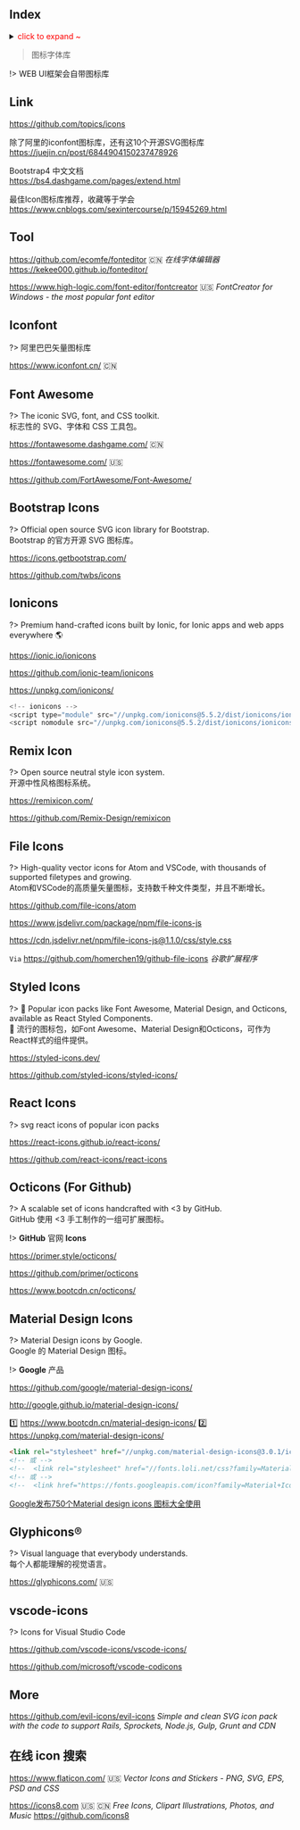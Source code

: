 ## Index <i class="ri-rocket-line"></i>


<details>
<summary><span style="color:red">click to expand ~</span></summary>

> 图标 （本文档使用中的 Icon）

| Name            | Preview                                                      | Code                                                         | Size class                                                   | Color class |
| --------------- | ------------------------------------------------------------ | ------------------------------------------------------------ | ------------------------------------------------------------ | ----------- |
| Iconfont        | <i class="iconfont icon-mysql"></i>                          | `<i class="iconfont icon-mysql"></i>`                        |                                                              |             |
| Font Awesome    | <i class="fa fa-link"></i><br /><i class="fa fa-link fa-lg"></i> | `<i class="fa fa-link"></i>`<br />`<i class="fa fa-link fa-lg"></i>` | `fa-lg` `fa-2x` `fa-3x` `fa-4x` `fa-5x`                      |             |
| Bootstrap Icons | <i class="bi bi-link-45deg"></i>                             | `<i class="bi bi-link-45deg"></i>`                           |                                                              |             |
| Remix Icon      | <i class="ri-links-line"></i><br /><i class="ri-link"></i>   | `<i class="ri-links-line"></i>`<br />`<i class="ri-link"></i>` | `ri-fw` `ri-xxs` `ri-xs` `ri-sm` `ri-1x` `ri-lg` `ri-xl` `ri-2x`  `ri-3x` ... `ri-10x` [<i class="fa fa-external-link"></i>](https://github.com/Remix-Design/RemixIcon/blob/master/README_CN.md#%E5%A4%A7%E5%B0%8F) |             |
| File Icons      | <span class="icon octicon-file docker-icon dark-blue"></span> | `<span class="icon octicon-file docker-icon dark-blue "></span>` |                                                              |             |
| Styled Icons    | <img height="14" width="14" src="https://cdn.jsdelivr.net/npm/simple-icons@v6/icons/travisci.svg" class="img-icon"/> | `<img height="14" width="14" src="https://cdn.jsdelivr.net/npm/simple-icons@v6/icons/travisci.svg" class="img-icon"/>` |                                                              |             |

?> 语法： > `light-*`,`medium-*`,`dark-*`（\* 用 *color name* 替换）<br /><br />
<i class="ri-fire-line light-red"></i>
<i class="ri-fire-line medium-red"></i>
<i class="ri-fire-line dark-red"></i> red |
<i class="ri-fire-line light-green"></i>
<i class="ri-fire-line medium-green"></i>
<i class="ri-fire-line dark-green"></i> green |
<i class="ri-fire-line light-yellow"></i>
<i class="ri-fire-line medium-yellow"></i>
<i class="ri-fire-line dark-yellow"></i> yellow |<br />
<i class="ri-fire-line light-blue"></i>
<i class="ri-fire-line medium-blue"></i>
<i class="ri-fire-line dark-blue"></i> blue |
<i class="ri-fire-line light-maroon"></i>
<i class="ri-fire-line medium-maroon"></i>
<i class="ri-fire-line dark-maroon"></i> maroon |
<i class="ri-fire-line light-purple"></i>
<i class="ri-fire-line medium-purple"></i>
<i class="ri-fire-line dark-purple"></i> purple |<br />
<i class="ri-fire-line light-orange"></i>
<i class="ri-fire-line medium-orange"></i>
<i class="ri-fire-line dark-orange"></i> orange |
<i class="ri-fire-line light-cyan"></i>
<i class="ri-fire-line medium-cyan"></i>
<i class="ri-fire-line dark-cyan"></i> cyan |
<i class="ri-fire-line light-pink"></i>
<i class="ri-fire-line medium-pink"></i>
<i class="ri-fire-line dark-pink"></i> pink |<br />
<i class="ri-fire-line theme-colour-check"></i> theme-colour-check


| 图标                                         | 语境             | 代码                                         |
| -------------------------------------------- | ---------------- | -------------------------------------------- |
| <i class="fa fa-github fa-lg"></i>           | GitHub           | `<i class="fa fa-github fa-lg"></i>`         |
| <i class="fa fa-gitlab medium-orange"></i>   | GitLab           | `<i class="fa fa-gitlab medium-orange"></i>` |
| <i class="fa fa-firefox fa-lg"></i>          | 浏览器           | `<i class="fa fa-firefox"></i>`              |
| <i class="fa fa-chrome fa-lg"></i>           | 浏览器           | `<i class="fa fa-chrome"></i>`               |
| <i class="fa fa-edge fa-lg"></i>             | 浏览器           | `<i class="fa fa-edge"></i>`                 |
| <i class="fa fa-linux fa-lg"></i>            | 操作系统         | `<i class="fa fa-linux"></i>`                |
| <i class="fa fa-windows fa-lg"></i>          | 操作系统         | `<i class="fa fa-windows"></i>`              |
| <i class="fa fa-apple fa-lg"></i>            | 操作系统         | `<i class="fa fa-apple"></i>`                |
| <i class="fa fa-android fa-lg"></i>          | 操作系统         | `<i class="fa fa-android"></i>`              |
| <i class="fa fa-skype fa-lg"></i>            | SKYPE            | `<i class="fa fa-skype"></i>`                |
| <i class="fa fa-bug fa-lg"></i>              | 异常             | `<i class="fa fa-bug"></i>`                  |
| <i class="fa fa-book fa-lg"></i>             | 书籍/手册        | `<i class="fa fa-book"></i>`                 |
| <i class="fa fa-list-ul fa-lg"></i>          | 目录             | `<i class="fa fa-list-ul"></i>`              |
| <i class="fa fa-code fa-lg"></i>             | 代码             | `<i class="fa fa-code"></i>`                 |
| <i class="fa fa-filter fa-lg"></i>           | 筛选             | `<i class="fa fa-filter"></i>`               |
| <i class="fa fa-hand-grab-o fa-lg"></i>      | 加油             | `<i class="fa fa-hand-grab-o"></i>`          |
| <i class="fa fa-home fa-lg"></i>             | 主页（中文）     | `<i class="fa fa-home"></i>`                 |
| <i class="fa fa-laptop fa-lg"></i>           | homepage（英文） | `<i class="fa fa-laptop"></i>`               |
| <i class="fa fa-language fa-lg"></i>         | 语言             | `<i class="fa fa-language"></i>`             |
| <i class="fa fa-retweet fa-lg"></i>          | 转发             | `<i class="fa fa-retweet"></i>`              |
| <i class="fa fa-share fa-lg"></i>            | 分享             | `<i class="fa fa-share"></i>`                |
| <i class="fa fa-share-alt fa-lg"></i>        | 分享             | `<i class="fa fa-share-alt"></i>`            |
| <i class="fa fa-search fa-lg"></i>           | 搜索             | `<i class="fa fa-search"></i>`               |
| <i class="fa fa-sticky-note-o fa-lg"></i>    | 便签             | `<i class="fa fa-sticky-note-o"></i>`        |
| <i class="fa fa-terminal fa-lg"></i>         | 终端             | `<i class="fa fa-terminal"></i>`             |
| <i class="fa fa-tasks fa-lg"></i>            | 任务             | `<i class="fa fa-tasks"></i>`                |
| <i class="fa fa-thumbs-o-up fa-lg"></i>      | 点赞             | `<i class="fa fa-thumbs-o-up"></i>`          |
| <i class="fa fa-universal-access fa-lg"></i> | 普及             | `<i class="fa fa-universal-access"></i>`     |
| <i class="fa fa-warning fa-lg"></i>          | 注意             | `<i class="fa fa-warning"></i>`              |
| <i class="fa fa-hand-o-right fa-lg"></i>     | 详见             | `<i class="fa fa-hand-o-right"></i>`         |
| <i class="fa fa-external-link fa-lg"></i>    | 外部链接         | `<i class="fa fa-external-link"></i>`        |
| <i class="fa fa-link fa-lg"></i>             | 内部链接         | `<i class="fa fa-link"></i>`                 |
| <i class="fa fa-question fa-lg"></i>         | 帮助             | `<i class="fa fa-question"></i>`             |
| <i class="fa fa-paw fa-lg"></i>              | 百度             | `<i class="fa fa-paw"></i>`                  |
| <i class="fa fa-info-circle fa-lg"></i>      | 关于             | `<i class="fa fa-info-circle"></i>`          |
| <i class="fa fa-sliders fa-lg"></i>          | 常规设置         | `<i class="fa fa-sliders"></i>`              |
| <i class="fa fa-shopping-cart fa-lg"></i>    | 收费/非免费      | `<i class="fa fa-shopping-cart"></i>`        |
| <i class="fa fa-wrench fa-lg"></i>           | 工具             | `<i class="fa fa-wrench"></i>`               |
| <i class="fa fa-user-circle-o fa-lg"></i>    | 登录             | `<i class="fa fa-user-circle-o"></i>`        |



| 图标                                 | 语境      | 代码                                   |
| ------------------------------------ | --------- | -------------------------------------- |
| <i class="bi bi-ladder"></i>         | 梯子      | `<i class="bi bi-ladder"></i>`         |
| <i class="bi bi-book"></i>           | 书籍/手册 | `<i class="bi bi-book"></i>`           |
| <i class="bi bi-filetype-html"></i>  | 文件      | `<i class="bi bi-filetype-html"></i>`  |
| <i class="bi bi-hand-thumbs-up"></i> | 点赞      | `<i class="bi bi-hand-thumbs-up"></i>` |



| 图标                                       | 语境           | 代码                                         |
| ------------------------------------------ | -------------- | -------------------------------------------- |
| <i class="ri-external-link-fill"></i>      | 外部链接       | `<i class="ri-external-link-fill"></i>`      |
| <i class="ri-link"></i>                    | 内部链接       | `<i class="ri-link"></i>`                    |
| <i class="ri-link-unlink"></i>             | 内部链接       | `<i class="ri-link-unlink"></i>`             |
| <i class="ri-links-fill"></i>              | 内部链接       | `<i class="ri-links-fill"></i>`              |
| <i class="ri-apple-line"></i>              | 操作系统       | `<i class="ri-apple-line"></i>`              |
| <i class="ri-android-line"></i>            | 操作系统       | `<i class="ri-android-line"></i>`            |
| <i class="ri-app-store-line"></i>          | 苹果应用市场   | `<i class="ri-app-store-line"></i>`          |
| <i class="ri-google-play-line"></i>        | 谷歌应用市场   | `<i class="ri-google-play-line"></i>`        |
| <i class="ri-todo-line"></i>               | 待办           | `<i class="ri-todo-line"></i>`               |
| <i class="ri-tools-fill"></i>              | 工具           | `<i class="ri-tools-fill"></i>`              |
| <i class="ri-fire-line light-red"></i>     | 热点           | `<i class="ri-fire-line light-red"></i>`     |
| <i class="ri-archive-line light-blue"></i> | 归档/ 停止更新 | `<i class="ri-archive-line light-blue"></i>` |



| 图标                                                         | 代码                                                         | Stylesheets |
| ------------------------------------------------------------ | ------------------------------------------------------------ | ----------- |
| <span class="icon octicon-file github-icon"></span>          | `<span class="icon octicon-file github-icon"></span>`        | 原有        |
| <span class="icon octicon-file vue-icon light-green"></span> | `<span class="icon octicon-file vue-icon light-green"></span>` | 原有        |
| <span class="icon octicon-file js-icon medium-yellow"></span> | `<span class="icon octicon-file js-icon medium-yellow"></span>` | 原有        |
| <span class="icon octicon-file editorconfig-icon medium-orange"></span> | `<span class="icon octicon-file editorconfig-icon medium-orange"></span>` | 原有        |
| <span class="icon octicon-file git-icon medium-red"></span>  | `<span class="icon octicon-file git-icon medium-red"></span>` | 原有        |
| <span class="icon octicon-file php-icon dark-blue"></span>   | `<span class="icon octicon-file php-icon dark-blue"></span>` | 原有        |
| <span class="icon octicon-file npm-icon medium-red"></span>  | `<span class="icon octicon-file npm-icon medium-red"></span>` | 原有        |
| <span class="icon octicon-file css3-icon medium-blue"></span> | `<span class="icon octicon-file css3-icon medium-blue"></span>` | 原有        |
| <span class="icon octicon-file composer-icon medium-yellow"></span> | `<span class="icon octicon-file composer-icon medium-yellow"></span>` | 原有        |
| <span class="icon octicon-file markdown-icon medium-blue"></span> | `<span class="icon octicon-file markdown-icon medium-blue"></span>` | 原有        |
| <span class="icon octicon-file html5-icon medium-orange "></span> | `<span class="icon octicon-file html5-icon medium-orange "></span>` | 原有        |
| <span class="icon octicon-file svg-icon dark-yellow"></span> | `<span class="icon octicon-file svg-icon dark-yellow"></span>` | 原有        |
| <span class="icon octicon-file book-icon medium-blue"></span> | `<span class="icon octicon-file book-icon medium-blue"></span>` | 原有        |
| <span class="icon octicon-file docker-icon dark-blue"></span> | `<span class="icon octicon-file docker-icon dark-blue"></span>` | 原有        |
| <span class="icon octicon-file mysql-icon dark-blue"></span> | `<span class="icon octicon-file mysql-icon dark-blue"></span>` | 自定义      |
| <span class="icon octicon-file redis-icon medium-red"></span> | `<span class="icon octicon-file redis-icon medium-red"></span>` | 自定义      |
| <i class="con octicon-file tag-icon"></i>                    | `<i class="con octicon-file tag-icon"></i>`                  | 自定义      |

</details>



> 图标字体库

!>
WEB UI框架会自带图标库



## Link <i class="ri-link"></i>

<i class="fa fa-github fa-lg"></i> <i class="fa fa-search"></i> https://github.com/topics/icons

除了阿里的iconfont图标库，还有这10个开源SVG图标库  
https://juejin.cn/post/6844904150237478926

Bootstrap4 中文文档  
https://bs4.dashgame.com/pages/extend.html



最佳Icon图标库推荐，收藏等于学会  
https://www.cnblogs.com/sexintercourse/p/15945269.html



## Tool <i class="ri-tools-line"></i>

https://github.com/ecomfe/fonteditor :cn: *在线字体编辑器* https://kekee000.github.io/fonteditor/

https://www.high-logic.com/font-editor/fontcreator :us: *FontCreator for Windows - the most popular font editor*

## Iconfont

?>
阿里巴巴矢量图标库

<i class="fa fa-laptop"></i> https://www.iconfont.cn/ :cn:



## Font Awesome <i class="ri-fire-line light-red"></i>

?> The iconic SVG, font, and CSS toolkit.<br><i class="fa fa-language dark-yellow"></i> 标志性的 SVG、字体和 CSS 工具包。



<i class="fa fa-home fa-lg"></i> https://fontawesome.dashgame.com/ :cn:

<i class="fa fa-laptop"></i> https://fontawesome.com/ :us:

<i class="fa fa-github fa-lg"></i> https://github.com/FortAwesome/Font-Awesome/



## Bootstrap Icons

?> Official open source SVG icon library for Bootstrap.<br><i class="fa fa-language dark-yellow"></i> Bootstrap 的官方开源 SVG 图标库。

<i class="fa fa-laptop"></i> https://icons.getbootstrap.com/

<i class="fa fa-github fa-lg"></i> https://github.com/twbs/icons



## Ionicons

?> Premium hand-crafted icons built by Ionic, for Ionic apps and web apps everywhere 🌎

<i class="fa fa-laptop"></i> https://ionic.io/ionicons

<i class="fa fa-github fa-lg"></i> https://github.com/ionic-team/ionicons

<i class="ri-soundcloud-line"></i>
https://unpkg.com/ionicons/

```javascript
<!-- ionicons -->
<script type="module" src="//unpkg.com/ionicons@5.5.2/dist/ionicons/ionicons.esm.js"></script>
<script nomodule src="//unpkg.com/ionicons@5.5.2/dist/ionicons/ionicons.js"></script>
```



## Remix Icon <i class="ri-fire-line light-red"></i>

?> Open source neutral style icon system.<br><i class="fa fa-language dark-yellow"></i> 开源中性风格图标系统。

<i class="fa fa-laptop"></i> https://remixicon.com/

<i class="fa fa-github fa-lg"></i> https://github.com/Remix-Design/remixicon



## File Icons

?> High-quality vector icons for Atom and VSCode, with thousands of supported filetypes and growing.<br><i class="fa fa-language dark-yellow"></i> Atom和VSCode的高质量矢量图标，支持数千种文件类型，并且不断增长。



<i class="fa fa-github fa-lg"></i> https://github.com/file-icons/atom

<span class="icon octicon-file npm-icon medium-red "></span> https://www.jsdelivr.com/package/npm/file-icons-js

<span class="icon octicon-file css3-icon medium-blue "></span> https://cdn.jsdelivr.net/npm/file-icons-js@1.1.0/css/style.css

`Via` <i class="fa fa-github fa-lg"></i> https://github.com/homerchen19/github-file-icons *谷歌扩展程序*



## Styled Icons <i class="ri-fire-line light-red"></i>

?> 💅 Popular icon packs like Font Awesome, Material Design, and Octicons, available as React Styled Components.<br><i class="fa fa-language dark-yellow"></i> 💅 流行的图标包，如Font Awesome、Material Design和Octicons，可作为React样式的组件提供。



<i class="fa fa-laptop"></i> https://styled-icons.dev/

<i class="fa fa-github fa-lg"></i> https://github.com/styled-icons/styled-icons/

## React Icons

?>
svg react icons of popular icon packs

<i class="fa fa-laptop"></i>
https://react-icons.github.io/react-icons/

<i class="fa fa-github fa-lg"></i>
https://github.com/react-icons/react-icons


## Octicons (For Github)

?> A scalable set of icons handcrafted with <3 by GitHub.  
<i class="bi bi-translate dark-yellow"></i> GitHub 使用 <3 手工制作的一组可扩展图标。

!> **GitHub** 官网 **Icons**

<i class="fa fa-laptop"></i> https://primer.style/octicons/

<i class="fa fa-github fa-lg"></i> https://github.com/primer/octicons

<i class="ri-soundcloud-line"></i> https://www.bootcdn.cn/octicons/


## Material Design Icons

?> Material Design icons by Google.<br><i class="bi bi-translate dark-yellow"></i> Google 的 Material Design 图标。

!> <i class="bi bi-ladder"></i> **Google** 产品

<i class="fa fa-github fa-lg"></i> https://github.com/google/material-design-icons/

<i class="fa fa-book"></i> http://google.github.io/material-design-icons/

<i class="ri-soundcloud-line"></i> 
1️⃣ https://www.bootcdn.cn/material-design-icons/
2️⃣ https://unpkg.com/material-design-icons/


```html
<link rel="stylesheet" href="//unpkg.com/material-design-icons@3.0.1/iconfont/material-icons.css">
<!-- 或 -->
<!--  <link rel="stylesheet" href="//fonts.loli.net/css?family=Material+Icons">-->
<!-- 或 -->
<!--  <link href="https://fonts.googleapis.com/icon?family=Material+Icons" rel="stylesheet">-->
```



[Google发布750个Material design icons 图标大全使用](https://gooyuit.blog.csdn.net/article/details/80407804)



## Glyphicons® 

?> Visual language that everybody understands.<br><i class="fa fa-language dark-yellow"></i> 每个人都能理解的视觉语言。



<i class="fa fa-laptop"></i>  <i class="fa fa-shopping-cart"></i> https://glyphicons.com/ :us:



## vscode-icons

?> Icons for Visual Studio Code

<i class="fa fa-github fa-lg"></i>
https://github.com/vscode-icons/vscode-icons/

<i class="fa fa-github fa-lg"></i>
https://github.com/microsoft/vscode-codicons



## More

<i class="fa fa-github fa-lg"></i>
https://github.com/evil-icons/evil-icons
*Simple and clean SVG icon pack with the code to support Rails, Sprockets, Node.js, Gulp, Grunt and CDN*



## 在线 icon 搜索

https://www.flaticon.com/ :us: *Vector Icons and Stickers - PNG, SVG, EPS, PSD and CSS*

https://icons8.com :us: :cn: *Free Icons, Clipart Illustrations, Photos, and Music* <i class="fa fa-github fa-lg"></i>
https://github.com/icons8
